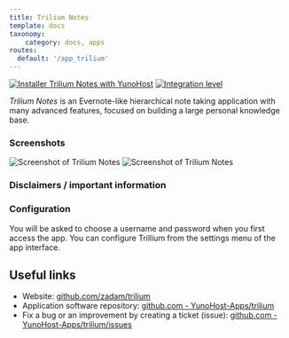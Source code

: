 ```yaml
---
title: Trilium Notes
template: docs
taxonomy:
    category: docs, apps
routes:
  default: '/app_trilium'
---
```


[![Installer Trilium Notes with YunoHost](https://install-app.yunohost.org/install-with-yunohost.svg)](https://install-app.yunohost.org/?app=trilium) [![Integration level](https://dash.yunohost.org/integration/trilium.svg)](https://dash.yunohost.org/appci/app/trilium)

*Trilium Notes* is an Evernote-like hierarchical note taking application with many advanced features, focused on building a large personal knowledge base.

### Screenshots

![Screenshot of Trilium Notes](https://github.com/YunoHost-Apps/trilium_ynh/blob/master/doc/screenshots/screenshot.png)
![Screenshot of Trilium Notes](https://github.com/YunoHost-Apps/trilium_ynh/blob/master/doc/screenshots/example.jpg)

### Disclaimers / important information

### Configuration

You will be asked to choose a username and password when you first access the app. You can configure Trillium from the settings menu of the app interface.

## Useful links

+ Website: [github.com/zadam/trilium](https://github.com/zadam/trilium)
+ Application software repository: [github.com - YunoHost-Apps/trilium](https://github.com/YunoHost-Apps/trilium_ynh)
+ Fix a bug or an improvement by creating a ticket (issue): [github.com - YunoHost-Apps/trilium/issues](https://github.com/YunoHost-Apps/trilium_ynh/issues)
